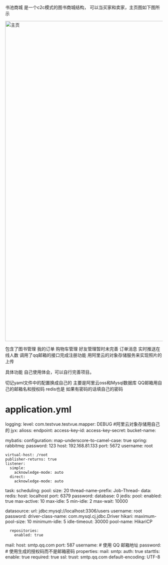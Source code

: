 书池商城
是一个c2c模式的图书商城结构，
可以当买家和卖家，主页图如下图所示

<img width="1022" alt="主页" src="https://github.com/user-attachments/assets/c2343b04-4766-4164-a663-a72bd00f0e44">

包含了图书管理 我的订单 购物车管理 好友管理暂时未完善 订单消息  实时推送在线人数 调用了qq邮箱的接口完成注册功能 用阿里云的对象存储服务来实现照片的上传 

具体功能 自己使用体会，可以自行完善项目。 

切记yaml文件中的配置换成自己的 主要是阿里云oss和Mysql数据库 QQ邮箱用自己的邮箱名和授权码 redis也是 如果有密码的话填自己的密码
# application.yml
logging:
      level:
        com.testvue.testvue.mapper: DEBUG
#阿里云对象存储用自己的
jyx:
  alioss:
    endpoint: 
    access-key-id: 
    access-key-secret: 
    bucket-name: 

mybatis:
  configuration:
    map-underscore-to-camel-case: true
spring:
  rabbitmq:
    password: 123
    host: 192.168.81.133
    port: 5672
    username: root

    virtual-host: /root
    publisher-returns: true
    listener:
      simple:
        acknowledge-mode: auto
      direct:
        acknowledge-mode: auto

  task:
    scheduling:
      pool:
        size: 20
      thread-name-prefix: Job-Thread-
  data:
    redis:
      host: localhost
      port: 6379
      password:
      database: 0
      jedis:
        pool:
          enabled: true
          max-active: 10
          max-idle: 5
          min-idle: 2
          max-wait: 10000



  datasource:
    url: jdbc:mysql://localhost:3306/users
    username: root
    password: 
    driver-class-name: com.mysql.cj.jdbc.Driver
    hikari:
      maximum-pool-size: 10
      minimum-idle: 5
      idle-timeout: 30000
      pool-name: HikariCP



      repositories:
        enabled: true

  mail:
    host: smtp.qq.com
    port: 587
    username:    # 使用 QQ 邮箱地址
    password:    # 使用生成的授权码而不是邮箱密码
    properties:
      mail:
        smtp:
          auth: true
          starttls:
            enable: true
            required: true
          ssl:
            trust: smtp.qq.com
    default-encoding: UTF-8
